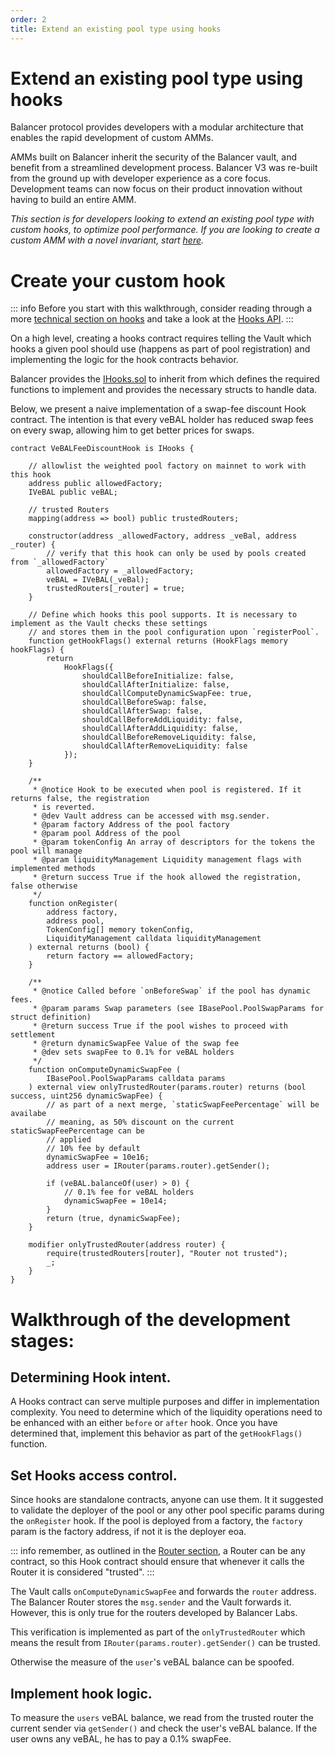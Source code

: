 ```yaml
---
order: 2
title: Extend an existing pool type using hooks
---
```


# Extend an existing pool type using hooks


Balancer protocol provides developers with a modular architecture that enables the rapid development of custom AMMs.

AMMs built on Balancer inherit the security of the Balancer vault, and benefit from a streamlined development process. Balancer V3 was re-built from the ground up with developer experience as a core focus.
Development teams can now focus on their product innovation without having to build an entire AMM.

_This section is for developers looking to extend an existing pool type with custom hooks, to optimize pool performance. If you are looking to create a custom AMM with a novel invariant, start [here](/build-a-custom-amm/build-an-amm/create-custom-amm-with-novel-invariant.html)._

# Create your custom hook

::: info
Before you start with this walkthrough, consider reading through a more [technical section on hooks](/concepts/core-concepts/hooks.html#hook-contracts) and take a look at the [Hooks API](/developer-reference/contracts/hooks-api.html).
:::

On a high level, creating a hooks contract requires telling the Vault which hooks a given pool should use (happens as part of pool registration) and implementing the logic for the hook contracts behavior. 

Balancer provides the [IHooks.sol](https://github.com/balancer/balancer-v3-monorepo/blob/main/pkg/interfaces/contracts/vault/IHooks.sol) to inherit from which defines the required functions to implement and provides the necessary structs to handle data.

Below, we present a naive implementation of a swap-fee discount Hook contract. The intention is that every veBAL holder has reduced swap fees on every swap, allowing him to get better prices for swaps. 

```solidity
contract VeBALFeeDiscountHook is IHooks {

    // allowlist the weighted pool factory on mainnet to work with this hook
    address public allowedFactory;
    IVeBAL public veBAL;

    // trusted Routers
    mapping(address => bool) public trustedRouters;

    constructor(address _allowedFactory, address _veBal, address _router) {
        // verify that this hook can only be used by pools created from `_allowedFactory`
        allowedFactory = _allowedFactory;
        veBAL = IVeBAL(_veBal);
        trustedRouters[_router] = true;
    }

    // Define which hooks this pool supports. It is necessary to implement as the Vault checks these settings
    // and stores them in the pool configuration upon `registerPool`.
    function getHookFlags() external returns (HookFlags memory hookFlags) {
        return
            HookFlags({
                shouldCallBeforeInitialize: false,
                shouldCallAfterInitialize: false,
                shouldCallComputeDynamicSwapFee: true,
                shouldCallBeforeSwap: false,
                shouldCallAfterSwap: false,
                shouldCallBeforeAddLiquidity: false,
                shouldCallAfterAddLiquidity: false,
                shouldCallBeforeRemoveLiquidity: false,
                shouldCallAfterRemoveLiquidity: false
            });
    }

    /**
     * @notice Hook to be executed when pool is registered. If it returns false, the registration
     * is reverted.
     * @dev Vault address can be accessed with msg.sender.
     * @param factory Address of the pool factory
     * @param pool Address of the pool
     * @param tokenConfig An array of descriptors for the tokens the pool will manage
     * @param liquidityManagement Liquidity management flags with implemented methods
     * @return success True if the hook allowed the registration, false otherwise
     */
    function onRegister(
        address factory,
        address pool,
        TokenConfig[] memory tokenConfig,
        LiquidityManagement calldata liquidityManagement
    ) external returns (bool) {
        return factory == allowedFactory;
    }

    /**
     * @notice Called before `onBeforeSwap` if the pool has dynamic fees.
     * @param params Swap parameters (see IBasePool.PoolSwapParams for struct definition)
     * @return success True if the pool wishes to proceed with settlement
     * @return dynamicSwapFee Value of the swap fee
     * @dev sets swapFee to 0.1% for veBAL holders
     */
    function onComputeDynamicSwapFee (
        IBasePool.PoolSwapParams calldata params
    ) external view onlyTrustedRouter(params.router) returns (bool success, uint256 dynamicSwapFee) {
        // as part of a next merge, `staticSwapFeePercentage` will be availabe
        // meaning, as 50% discount on the current staticSwapFeePercentage can be
        // applied
        // 10% fee by default
        dynamicSwapFee = 10e16;
        address user = IRouter(params.router).getSender();

        if (veBAL.balanceOf(user) > 0) {
            // 0.1% fee for veBAL holders
            dynamicSwapFee = 10e14;
        }
        return (true, dynamicSwapFee);
    }

    modifier onlyTrustedRouter(address router) {
        require(trustedRouters[router], "Router not trusted");
        _;
    }
}
```

# Walkthrough of the development stages:

## Determining Hook intent.
A Hooks contract can serve multiple purposes and differ in implementation complexity. You need to determine which of the liquidity operations need to be enhanced with an either `before` or `after` hook. Once you have determined that, implement this behavior as part of the `getHookFlags()` function.

## Set Hooks access control. 
Since hooks are standalone contracts, anyone can use them. It it suggested to validate the deployer of the pool or any other pool specific params during the `onRegister` hook. If the pool is deployed from a factory, the `factory` param is the factory address, if not it is the deployer eoa. 

::: info
remember, as outlined in the [Router section](/concepts/router/overview.html#routers), a Router can be any contract, so this Hook contract should ensure that whenever it calls the Router it is considered "trusted".
:::

The Vault calls `onComputeDynamicSwapFee` and forwards the `router` address. The Balancer Router stores the `msg.sender` and the Vault forwards it. However, this is only true for the routers developed by Balancer Labs.

This verification is implemented as part of the `onlyTrustedRouter` which means the result from `IRouter(params.router).getSender()` can be trusted.

Otherwise the measure of the `user`'s veBAL balance can be spoofed. 

## Implement hook logic.
To measure the `users` veBAL balance, we read from the trusted router the current sender via `getSender()` and check the user's veBAL balance. If the user owns any veBAL, he has to pay a 0.1% swapFee.